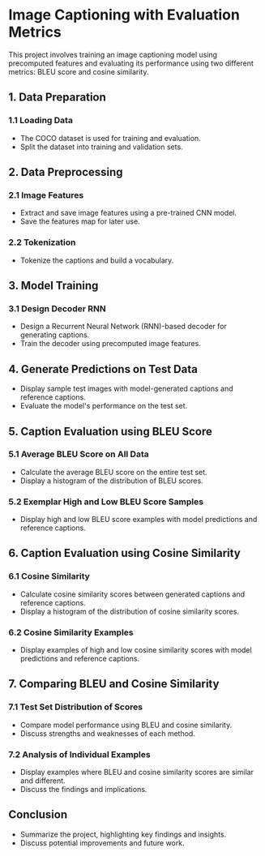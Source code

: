 # Image Captioning with Evaluation Metrics

This project involves training an image captioning model using precomputed features and evaluating its performance using two different metrics: BLEU score and cosine similarity.

## 1. Data Preparation

### 1.1 Loading Data

- The COCO dataset is used for training and evaluation.
- Split the dataset into training and validation sets.

## 2. Data Preprocessing

### 2.1 Image Features

- Extract and save image features using a pre-trained CNN model.
- Save the features map for later use.

### 2.2 Tokenization

- Tokenize the captions and build a vocabulary.

## 3. Model Training

### 3.1 Design Decoder RNN

- Design a Recurrent Neural Network (RNN)-based decoder for generating captions.
- Train the decoder using precomputed image features.

## 4. Generate Predictions on Test Data

- Display sample test images with model-generated captions and reference captions.
- Evaluate the model's performance on the test set.

## 5. Caption Evaluation using BLEU Score

### 5.1 Average BLEU Score on All Data

- Calculate the average BLEU score on the entire test set.
- Display a histogram of the distribution of BLEU scores.

### 5.2 Exemplar High and Low BLEU Score Samples

- Display high and low BLEU score examples with model predictions and reference captions.

## 6. Caption Evaluation using Cosine Similarity

### 6.1 Cosine Similarity

- Calculate cosine similarity scores between generated captions and reference captions.
- Display a histogram of the distribution of cosine similarity scores.

### 6.2 Cosine Similarity Examples

- Display examples of high and low cosine similarity scores with model predictions and reference captions.

## 7. Comparing BLEU and Cosine Similarity

### 7.1 Test Set Distribution of Scores

- Compare model performance using BLEU and cosine similarity.
- Discuss strengths and weaknesses of each method.

### 7.2 Analysis of Individual Examples

- Display examples where BLEU and cosine similarity scores are similar and different.
- Discuss the findings and implications.

## Conclusion

- Summarize the project, highlighting key findings and insights.
- Discuss potential improvements and future work.

